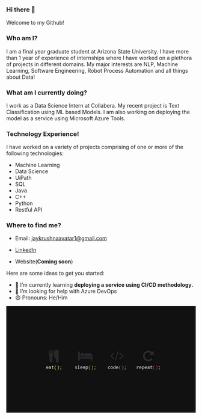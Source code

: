 ### Hi there 👋
Welcome to my Github!

### Who am I?
I am a final year graduate student at Arizona State University. I have more than 1 year of experience of internships where I have worked on a plethora of projects in different domains. 
My major interests are NLP, Machine Learning, Software Engineering, Robot Process Automation and all things about Data!

### What am I currently doing?
I work as a Data Science Intern at Collabera. My recent project is Text Classification using ML based Models. I am also working on deploying the model as a service using Microsoft Azure Tools. 


### Technology Experience!
I have worked on a variety of projects comprising of one or more of the following technologies:
- Machine Learning
- Data Science
- UiPath
- SQL
- Java
- C++ 
- Python
- Restful API

### Where to find me?
- Email: jaykrushnaavatar1@gmail.com

- [LinkedIn](https://www.linkedin.com/in/avatar-jaykrushna/)

- Website(**Coming soon**)


<!--
**avatarjaykrushna/avatarjaykrushna** is a ✨ _special_ ✨ repository because its `README.md` (this file) appears on your GitHub profile.
- 🔭 I’m currently working on - 👯 I’m looking to collaborate on ... ...   - 💬 Ask me about ... - ⚡ Fun fact: ... - 📫 How to reach me: jaykrushnaavatar1@gmail.com
-->
Here are some ideas to get you started:

- 🌱 I’m currently learning **deploying a service using CI/CD methodology.**
- 🤔 I’m looking for help with Azure DevOps
- 😄 Pronouns: He/Him


![image](https://github.com/avatarjaykrushna/avatarjaykrushna/blob/main/image.jpg)
